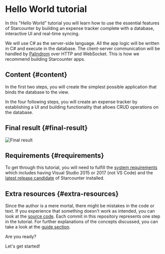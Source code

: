 # Hello World tutorial

In this "Hello World" tutorial you will learn how to use the essential features of Starcounter by building an expense tracker complete with a database, interactive UI and real-time syncing.

We will use C\# as the server-side language. All the app logic will be written in C\# and execute in the database. The client-server communication will be handled by [Palindrom](../../topic-guides/blendable-web-apps/palindrom.md) over HTTP and WebSocket. This is how we recommend building Starcounter apps.

## Content {#content}

In the first two steps, you will create the simplest possible application that binds the database to the view.

In the four following steps, you will create an expense tracker by establishing a UI and building functionality that allows CRUD operations on the database.

## Final result {#final-result}

![Final result](https://blobscdn.gitbook.com/v0/b/gitbook-28427.appspot.com/o/assets%2Fstarcounter%2Fe48b74d0-8680-11e7-9944-1f85270462c6%2Fe504c380-8680-11e7-9944-1f85270462c6%2Fresizedpart6.gif?generation=1503327411295174&alt=media)

## Requirements {#requirements}

To get through this tutorial, you will need to fulfill the [system requirements](http://starcounter.io/download/) which includes having Visual Studio 2015 or 2017 \(not VS Code\) and the [latest release candidate](http://downloads.starcounter.com/download) of Starcounter installed.

## Extra resources {#extra-resources}

Since the author is a mere mortal, there might be mistakes in the code or text. If you experience that something doesn't work as intended, you can look at the [source code](https://github.com/StarcounterApps/HelloWorld). Each commit in this repository represents one step in the tutorial. For further explanations of the concepts discussed, you can take a look at the [guide section](https://docs.starcounter.io/~/drafts/-Kuyu-BWZ9oPj--tlacK/guides).

Are you ready?

Let's get started!

